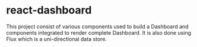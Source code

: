 # react-dashboard
This project consist of various components used to build a Dashboard and components integrated to render complete Dashboard. It is also done using Flux which is a uni-directional data store. 
